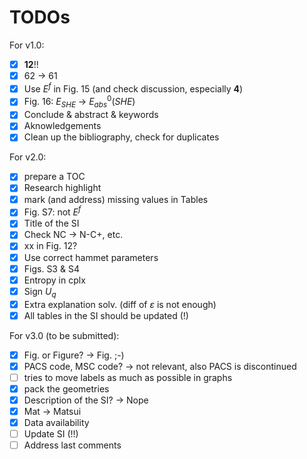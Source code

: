 # TODOs

For v1.0: 

- [x] **12**!!
- [x] 62 → 61
- [x] Use $E^f$ in Fig. 15 (and check discussion, especially **4**)
- [x] Fig. 16: $E_{SHE}$ → $E^0_{abs}(SHE)$
- [x] Conclude & abstract & keywords
- [x] Aknowledgements
- [x] Clean up the bibliography, check for duplicates

For v2.0:

- [x] prepare a TOC
- [x] Research highlight
- [x] mark (and address) missing values in Tables
- [x] Fig. S7: not $E^f$
- [x] Title of the SI
- [x] Check NC → N-C+, etc.
- [x] xx in Fig. 12?
- [x] Use correct hammet parameters
- [x] Figs. S3 & S4
- [x] Entropy in cplx
- [x] Sign $U_q$
- [x] Extra explanation solv. (diff of $\varepsilon$ is not enough)
- [x] All tables in the SI should be updated (!)

For v3.0 (to be submitted):

- [x] Fig. or Figure? → Fig. ;-)
- [x] PACS code, MSC code? → not relevant, also PACS is discontinued
- [ ] tries to move labels as much as possible in graphs
- [x] pack the geometries
- [x] Description of the SI? → Nope
- [x] Mat → Matsui
- [x] Data availability
- [ ] Update SI (!!)
- [ ] Address last comments
